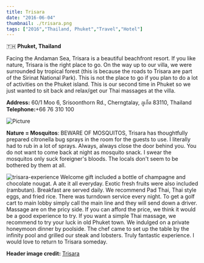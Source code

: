```yaml
---
title: Trisara
date: "2016-06-04"
thumbnail: ./trisara.png
tags: ["2016","Thailand, Phuket","Travel","Hotel"]
---
```

🇹🇭 **Phuket, Thailand**

Facing the Andaman Sea, Trisara is a beautiful beachfront resort. If you like nature, Trisara is the right place to go. On the way up to our villa, we were surrounded by tropical forest (this is because the roads to Trisara are part of the Sirinat National Park). This is not the place to go if you plan to do a lot of activities on the Phuket island. This is our second time in Phuket so we just wanted to sit back and relax/get our Thai massages at the villa.

**Address:** 60/1 Moo 6, Srisoonthorn Rd., Cherngtalay, ภูเก็ต 83110, Thailand  
**Telephone:**+66 76 310 100

![Picture](https://hola-yolo.weebly.com/uploads/4/8/2/0/48209285/3669996_orig.jpg)

**Nature = Mosquitos**: BEWARE OF MOSQUITOS, Trisara has thoughtfully prepared citronella bug sprays in the room for the guests to use. I literally had to rub in a lot of sprays. Always, always close the door behind you. You do not want to come back at night as mosquito snack. I swear the mosquitos only suck foreigner's bloods. The locals don't seem to be bothered by them at all.

![trisara-experience](/trisara-exp.png)
Welcome gift included a bottle of champagne and chocolate nougat. A ate it all everyday. Exotic fresh fruits were also included (rambutan). Breakfast are served daily. We recommend Pad Thai, Thai style eggs, and fried rice. There was turndown service every night. To get a golf cart to main lobby simply call the main line and they will send down a driver. Massage are on the pricy side. If you can afford the price, we think it would be a good experience to try. If you want a simple Thai massage, we recommend to try your luck in old Phuket town. We indulged on a private honeymoon dinner by poolside. The chef came to set up the table by the infinity pool and grilled our steak and lobsters. Truly fantastic experience. I would love to return to Trisara someday.

**Header image credit:** [Trisara](https://trisara.com/suites-villas-2/)